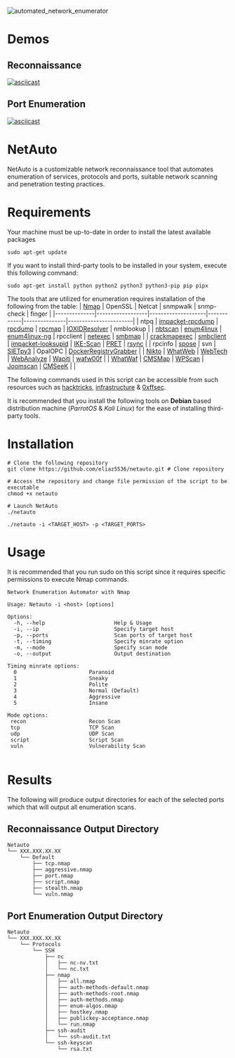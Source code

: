 ![automated_network_enumerator](https://github.com/eliaz5536/NetAuto/assets/5835036/55eafde0-f387-49fa-913a-bb4436bb797e)

# Demos
## Reconnaissance
[![asciicast](https://asciinema.org/a/ow43LeBg337iVj2zR5NOSINuD.svg)](https://asciinema.org/a/ow43LeBg337iVj2zR5NOSINuD)

## Port Enumeration
[![asciicast](https://asciinema.org/a/9E0OLYfkxGyrFROLYjASIZeM5.svg)](https://asciinema.org/a/9E0OLYfkxGyrFROLYjASIZeM5)

# NetAuto
NetAuto is a customizable network reconnaissance tool that automates enumeration of services, protocols and ports, suitable network scanning and penetration testing practices.

# Requirements
Your machine must be up-to-date in order to install the latest available packages
```
sudo apt-get update
```

If you want to install third-party tools to be installed in your system, execute this following command:
```
sudo apt-get install python python2 python3 python3-pip pip pipx
```

The tools that are utilized for enumeration requires installation of the following from the table:
| [Nmap](https://nmap.org/)         | OpenSSL          | Netcat             | snmpwalk   | snmp-check    | finger                |
|--------------|------------------|--------------------|------------|---------------|-----------------------|
| ntpq         | [impacket-rpcdump](https://github.com/fortra/impacket/tree/master) | [rpcdump](https://github.com/fortra/impacket/tree/master)            | [rpcmap](https://github.com/fortra/impacket/tree/master)     | [IOXIDResolver](https://github.com/mubix/IOXIDResolver) | nmblookup             |
| [nbtscan](https://github.com/charlesroelli/nbtscan)      | [enum4linux](https://github.com/CiscoCXSecurity/enum4linux)       | [enum4linux-ng](https://github.com/cddmp/enum4linux-ng)      | rpcclient  | [netexec](https://github.com/Pennyw0rth/NetExec)       | [smbmap](https://github.com/ShawnDEvans/smbmap)                |
| [crackmapexec](https://github.com/byt3bl33d3r/CrackMapExec) | [smbclient](https://github.com/fortra/impacket/tree/master)        | [impacket-looksupid](https://github.com/fortra/impacket/tree/master) | [IKE-Scan](https://github.com/royhills/ike-scan)   | [PRET](https://github.com/RUB-NDS/PRET)          | [rsync](https://github.com/RsyncProject/rsync)                 |
| rpcinfo      | [spose](https://github.com/aancw/spose)            | svn                | [SIETpy3](https://github.com/Sab0tag3d/SIETpy3)    | OpalOPC       | [DockerRegistryGrabber](https://github.com/Syzik/DockerRegistryGrabber) |
| [Nikto](https://github.com/sullo/nikto)        | [WhatWeb](https://github.com/urbanadventurer/WhatWeb)          | [WebTech](https://github.com/ShielderSec/webtech)            | [WebAnalyze](https://github.com/rverton/webanalyze) | [Wapiti](https://github.com/wapiti-scanner/wapiti)        | [wafw00f](https://github.com/EnableSecurity/wafw00f)              |
| [WhatWaf](https://github.com/Ekultek/WhatWaf)      | [CMSMap](https://github.com/dionach/CMSmap)           | [WPScan](https://github.com/wpscanteam/wpscan)             | [Joomscan](https://github.com/OWASP/joomscan)   | [CMSeeK](https://github.com/Tuhinshubhra/CMSeeK)        |                       |

The following commands used in this script can be accessible from such resources such as [hacktricks](https://book.hacktricks.xyz/), [infrastructure](https://infra.newerasec.com/) & [0xffsec](https://0xffsec.com/handbook/).

It is recommended that you install the following tools on **Debian** based distribution machine (_ParrotOS_ & _Kali Linux_) for the ease of installing third-party tools.

# Installation
```
# Clone the following repository
git clone https://github.com/eliaz5536/netauto.git # Clone repository

# Access the repository and change file permission of the script to be executable
chmod +x netauto 

# Launch NetAuto
./netauto 
```

```
./netauto -i <TARGET_HOST> -p <TARGET_PORTS>
```

# Usage 
It is recommended that you run sudo on this script since it requires specific permissions to execute Nmap commands.

```
Network Enumeration Automator with Nmap
 
Usage: Netauto -i <host> [options]
 
Options:
  -h, --help                      Help & Usage
  -i, --ip                        Specify target host
  -p, --ports                     Scan ports of target host
  -t, --timing                    Specify minrate option
  -m, --mode                      Specify scan mode
  -o, --output                    Output destination
 
Timing minrate options:
  0                       Paranoid
  1                       Sneaky
  2                       Polite
  3                       Normal (Default)
  4                       Aggressive
  5                       Insane
 
Mode options: 
 recon                    Recon Scan
 tcp                      TCP Scan
 udp                      UDP Scan
 script                   Script Scan
 vuln                     Vulnerability Scan
                                                                                                                                                                                                                                        
```

# Results
The following will produce output directories for each of the selected ports which that will output all enumeration scans.
## Reconnaissance Output Directory
```
Netauto
└── XXX.XXX.XX.XX
    └── Default
        ├── tcp.nmap
        ├── aggressive.nmap
        ├── port.nmap
        ├── script.nmap
        ├── stealth.nmap
        └── vuln.nmap
```

## Port Enumeration Output Directory
```
Netauto
└── XXX.XXX.XX.XX
    └── Protocols
        └── SSH
            ├── nc
            │   ├── nc-nv.txt
            │   └── nc.txt
            ├── nmap
            │   ├── all.nmap
            │   ├── auth-methods-default.nmap
            │   ├── auth-methods-root.nmap
            │   ├── auth-methods.nmap
            │   ├── enum-algos.nmap
            │   ├── hostkey.nmap
            │   ├── publickey-acceptance.nmap
            │   └── run.nmap
            ├── ssh-audit
            │   └── ssh-audit.txt
            └── ssh-keyscan
                └── rsa.txt
```
